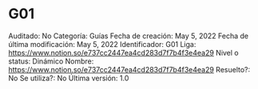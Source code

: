 # G01

Auditado: No
Categoría: Guías
Fecha de creación: May 5, 2022
Fecha de última modificación: May 5, 2022
Identificador: G01
Liga: https://www.notion.so/e737cc2447ea4cd283d7f7b4f3e4ea29 
Nivel o status: Dinámico
Nombre: https://www.notion.so/e737cc2447ea4cd283d7f7b4f3e4ea29 
Resuelto?: No
Se utiliza?: No
Última versión: 1.0